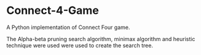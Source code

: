 # Connect-4-Game
A Python implementation of Connect Four game.

The Alpha-beta pruning search algorithm, minimax algorithm and heuristic technique were used were used to create the search tree.


